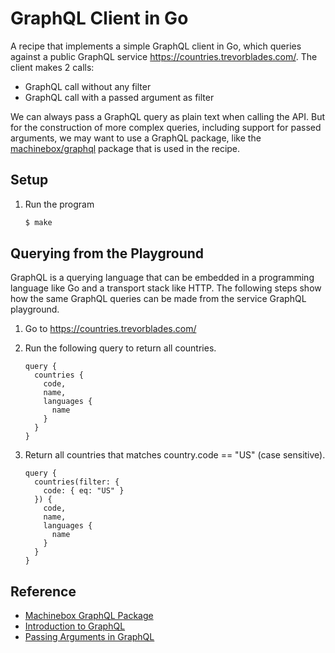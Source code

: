 # GraphQL Client in Go

A recipe that implements a simple GraphQL client in Go, which queries against a public GraphQL service <https://countries.trevorblades.com/>. The client makes 2 calls:

* GraphQL call without any filter
* GraphQL call with a passed argument as filter

We can always pass a GraphQL query as plain text when calling the API. But for the construction of more complex queries, including support for passed arguments, we may want to use a GraphQL package, like the [machinebox/graphql](https://github.com/machinebox/graphql) package that is used in the recipe.

## Setup

1. Run the program

   ```bash
   $ make
   ```

## Querying from the Playground

GraphQL is a querying language that can be embedded in a programming language like Go and a transport stack like HTTP. The following steps show how the same GraphQL queries can be made from the service GraphQL playground.

1. Go to <https://countries.trevorblades.com/>
1. Run the following query to return all countries.

   ```
   query {
     countries {
       code,
       name,
       languages {
         name
       }
     }
   }
   ```

1. Return all countries that matches country.code == "US" (case sensitive).

   ```
   query {
	 countries(filter: {
       code: { eq: "US" }
     }) {
       code,
       name,
       languages {
         name
       }
     }
   }
   ```

## Reference

* [Machinebox GraphQL Package](https://github.com/machinebox/graphql)
* [Introduction to GraphQL](https://graphql.org/learn/)
* [Passing Arguments in GraphQL](https://graphql.org/graphql-js/passing-arguments/)
